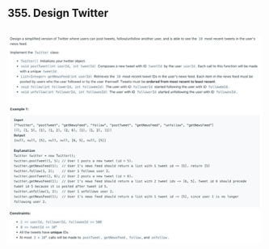 ## 355. Design Twitter
![](img/2023-12-01-16-02-15.png)
![](img/2023-12-01-16-02-36.png)
---

```java

```